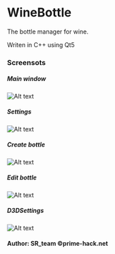 # WineBottle
The bottle manager for wine.

Writen in C++ using Qt5

### Screensots
##### Main window
![Alt text](https://dl.prime-hack.net/2018-02-02-011304_503x337_scrot.png)
##### Settings
![Alt text](https://i.imgur.com/oGonpl4.png)
##### Create bottle
![Alt text](https://dl.prime-hack.net/2017-12-26-190620_368x245_scrot.png)
##### Edit bottle
![Alt text](https://dl.prime-hack.net/2017-12-26-190645_366x200_scrot.png)
##### D3DSettings
![Alt text](https://i.imgur.com/pq5Pj4L.png)


#### Author: SR_team ©prime-hack.net
